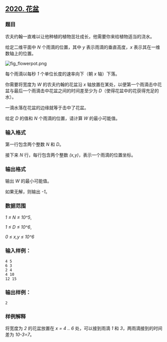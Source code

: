 ## [2020. 花盆](https://www.acwing.com/problem/content/2022/)

### 题目

农夫约翰一直难以让他种植的植物茁壮成长，他需要你来给植物适当的浇水。

给定二维平面中 *N* 个雨滴的位置，其中 *y* 表示雨滴的垂直高度，*x* 表示其在一维数轴上的位置。

 ![fig_flowerpot.png](https://cdn.acwing.com/media/article/image/2020/06/28/19_ff997560b8-fig_flowerpot.png)

每个雨滴以每秒 *1* 个单位长度的速率向下（朝 *x* 轴）下落。

你需要将宽度为 *W* 的农夫约翰的花盆沿 *x* 轴放置在某处，以便第一个雨滴击中花盆与最后一个雨滴击中花盆之间的时间差至少为 *D*（使得花盆中的花获得充足的水）。

一滴水落在花盆的边缘就等于击中了花盆。

给定 *D* 的值和 *N* 个雨滴的位置，请计算 *W* 的最小可能值。

### 输入格式

第一行包含两个整数 *N* 和 *D*。

接下来 *N* 行，每行包含两个整数 *(x,y)*，表示一个雨滴的位置坐标。

### 输出格式

输出 *W* 的最小可能值。

如果无解，则输出 *-1*。

### 数据范围

*1 ≤ N ≤ 10^5*,

*1 ≤ D ≤ 10^6*,

*0 ≤ x,y ≤ 10^6*

### 输入样例：

```
4 5
6 3
2 4
4 10
12 15
```

### 输出样例：

```
2
```

### 样例解释

将宽度为 *2* 的花盆放置在 *x = 4 .. 6* 处，可以接到雨滴 *1* 和 *3*，两雨滴接到的时间差为 *10-3=7*。
